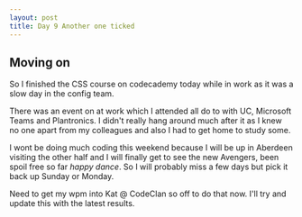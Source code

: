 ```yaml
---
layout: post
title: Day 9 Another one ticked
---
```



## Moving on    

So I finished the CSS course on codecademy today while in work as it was a slow day in the config team.

There was an event on at work which I attended all do to with UC, Microsoft Teams and Plantronics. I didn't really hang around much after it as I knew no one apart from my colleagues and also I had to get home to study some.

I wont be doing much coding this weekend because I will be up in Aberdeen visiting the other half and I will finally get to see the new Avengers, been spoil free so far *happy dance*. So I will probably miss a few days but pick it back up Sunday or Monday.

Need to get my wpm into Kat @ CodeClan so off to do that now. I'll try and update this with the latest results.
